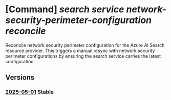 # [Command] _search service network-security-perimeter-configuration reconcile_

Reconcile network security perimeter configuration for the Azure AI Search resource provider. This triggers a manual resync with network security perimeter configurations by ensuring the search service carries the latest configuration.

## Versions

### [2025-05-01](/Resources/mgmt-plane/L3N1YnNjcmlwdGlvbnMve30vcmVzb3VyY2Vncm91cHMve30vcHJvdmlkZXJzL21pY3Jvc29mdC5zZWFyY2gvc2VhcmNoc2VydmljZXMve30vbmV0d29ya3NlY3VyaXR5cGVyaW1ldGVyY29uZmlndXJhdGlvbnMve30vcmVjb25jaWxl/2025-05-01.xml) **Stable**

<!-- mgmt-plane /subscriptions/{}/resourcegroups/{}/providers/microsoft.search/searchservices/{}/networksecurityperimeterconfigurations/{}/reconcile 2025-05-01 -->
